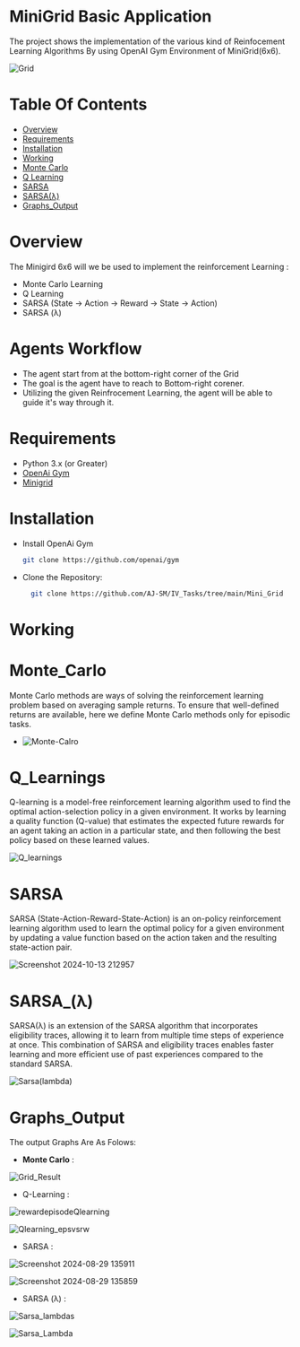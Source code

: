 # MiniGrid Basic Application

The project shows the implementation of the various kind of Reinfocement Learning Algorithms
By using OpenAI Gym Environment of MiniGrid(6x6).

![Grid](https://minigrid.farama.org/_images/EmptyEnv.gif)

# Table Of Contents
- [Overview](#Overview)
-  [Requirements](#Requirements)
-  [Installation](#Installation)
-  [Working](#Working)
-  [Monte Carlo](#Monte_Carlo)
-  [Q Learning](Q_Learnings)
-  [SARSA](#SARSA)
-  [SARSA(λ)](#SARSA_(λ))
-  [Graphs_Output](#Graphs_Output)


# Overview
The Minigird 6x6 will we be used to implement the reinforcement Learning :
- Monte Carlo Learning
- Q Learning
- SARSA (State -> Action ->  Reward -> State -> Action)
- SARSA (λ)

# Agents Workflow
- The agent start from at the bottom-right corner of the Grid
- The goal is the agent have to reach to Bottom-right corener.
- Utilizing the given Reinfrocement Learning, the agent will be able to guide it's way through it. 

# Requirements
- Python 3.x (or Greater)
- [OpenAi Gym]([https://gymnasium.farama.org/])
- [Minigrid]([https://github.com/MAN1986/pyamaze/blob/main/pyamaze/pyamaze.py](https://minigrid.farama.org/environments/minigrid/EmptyEnv/))

# Installation 
- Install OpenAi Gym
  ``` bash
  git clone https://github.com/openai/gym 
-  Clone the Repository:
   ``` bash  
     git clone https://github.com/AJ-SM/IV_Tasks/tree/main/Mini_Grid

# Working

# Monte_Carlo 
Monte Carlo methods are ways of solving the reinforcement learning problem based on averaging sample returns. To ensure that well-defined returns are available, here we define Monte Carlo methods only for episodic tasks.

  
  
- ![Monte-Calro](https://github.com/user-attachments/assets/603fdba1-10e8-4d3c-a970-c11cad6f7f1a)






# Q_Learnings
Q-learning is a model-free reinforcement learning algorithm used to find the optimal action-selection policy in a given environment. It works by learning a quality function (Q-value) that estimates the expected future rewards for an agent taking an action in a particular state, and then following the best policy based on these learned values.

  
![Q_learnings](https://github.com/user-attachments/assets/2946626c-9287-4ff7-9e18-9612318141ac)



# SARSA 
SARSA (State-Action-Reward-State-Action) is an on-policy reinforcement learning algorithm used to learn the optimal policy for a given environment by updating a value function based on the action taken and the resulting state-action pair.



 ![Screenshot 2024-10-13 212957](https://github.com/user-attachments/assets/85c23475-8cd4-4f3f-9815-86e7f434e05e)
 



# SARSA_(λ) 
SARSA(λ) is an extension of the SARSA algorithm that incorporates eligibility traces, allowing it to learn from multiple time steps of experience at once. This combination of SARSA and eligibility traces enables faster learning and more efficient use of past experiences compared to the standard SARSA.


![Sarsa(lambda)](https://github.com/user-attachments/assets/9b1b7c11-82e6-4a4a-bc81-f6ceb0a92370)




# Graphs_Output
The output Graphs Are As Folows: 
- **Monte Carlo** :

  
![Grid_Result](https://github.com/user-attachments/assets/ce46e792-3d31-4981-8736-724ad59d49ae)





  
- Q-Learning :



![rewardepisodeQlearning](https://github.com/user-attachments/assets/0bc2e8ae-6a56-4e0f-868a-7d58383c14b6)




![Qlearning_epsvsrw](https://github.com/user-attachments/assets/8d26f46e-3ef1-47e0-a4b8-2dab733a822a)




  
- SARSA :




![Screenshot 2024-08-29 135911](https://github.com/user-attachments/assets/265fb1a4-de36-441e-882a-672be254ba03)



![Screenshot 2024-08-29 135859](https://github.com/user-attachments/assets/977cc9b9-521a-45f8-8a69-1ca527159f66)



  
- SARSA (λ) : 

![Sarsa_lambdas](https://github.com/user-attachments/assets/9d42bdb8-7f71-4907-b9fc-026fc38c2005)



![Sarsa_Lambda](https://github.com/user-attachments/assets/4d231748-8109-456e-b674-0700d35169d3)











